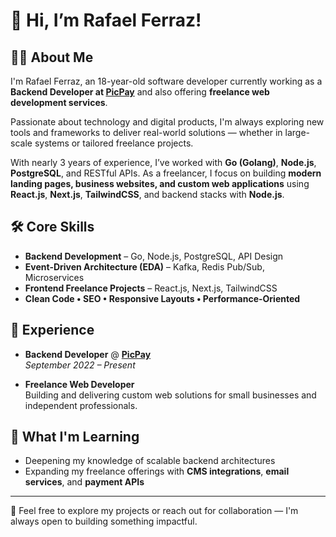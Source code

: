 # 👋 Hi, I’m Rafael Ferraz!

## 👨‍💻 About Me

I'm Rafael Ferraz, an 18-year-old software developer currently working as a **Backend Developer at [PicPay](https://picpay.com)** and also offering **freelance web development services**.

Passionate about technology and digital products, I'm always exploring new tools and frameworks to deliver real-world solutions — whether in large-scale systems or tailored freelance projects.

With nearly 3 years of experience, I’ve worked with **Go (Golang)**, **Node.js**, **PostgreSQL**, and RESTful APIs. As a freelancer, I focus on building **modern landing pages, business websites, and custom web applications** using **React.js**, **Next.js**, **TailwindCSS**, and backend stacks with **Node.js**.

## 🛠️ Core Skills

- **Backend Development** – Go, Node.js, PostgreSQL, API Design  
- **Event-Driven Architecture (EDA)** – Kafka, Redis Pub/Sub, Microservices  
- **Frontend Freelance Projects** – React.js, Next.js, TailwindCSS  
- **Clean Code • SEO • Responsive Layouts • Performance-Oriented**

## 🚀 Experience

- **Backend Developer** @ [**PicPay**](https://picpay.com)  
  _September 2022 – Present_

- **Freelance Web Developer**  
  Building and delivering custom web solutions for small businesses and independent professionals.

## 🌱 What I'm Learning

- Deepening my knowledge of scalable backend architectures  
- Expanding my freelance offerings with **CMS integrations**, **email services**, and **payment APIs**

---

💬 Feel free to explore my projects or reach out for collaboration — I'm always open to building something impactful.
